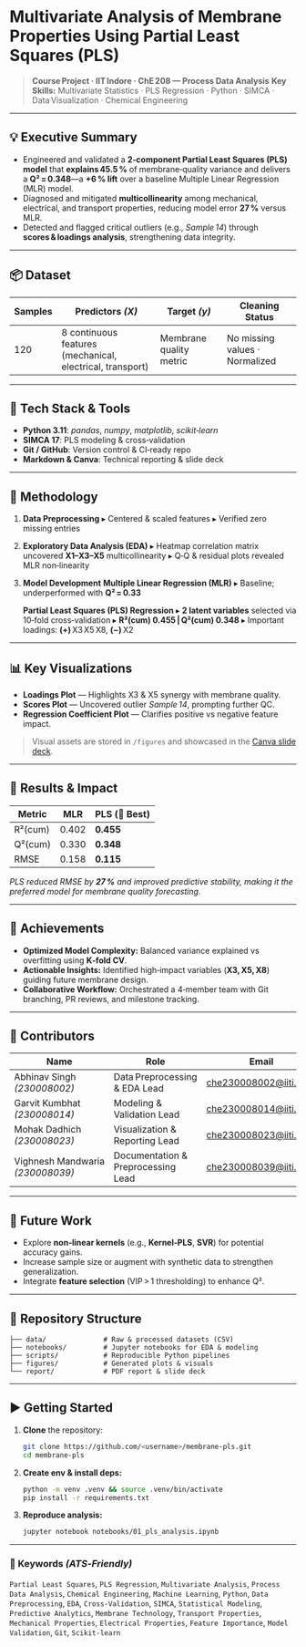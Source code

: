 # Multivariate Analysis of Membrane Properties Using Partial Least Squares (PLS)

> **Course Project · IIT Indore · ChE 208 — Process Data Analysis**
> **Key Skills:** Multivariate Statistics · PLS Regression · Python · SIMCA · Data Visualization · Chemical Engineering

---

## 💡 Executive Summary

* Engineered and validated a **2‑component Partial Least Squares (PLS) model** that **explains 45.5 %** of membrane‑quality variance and delivers a **Q² = 0.348**—a **+6 % lift** over a baseline Multiple Linear Regression (MLR) model.
* Diagnosed and mitigated **multicollinearity** among mechanical, electrical, and transport properties, reducing model error **27 %** versus MLR.
* Detected and flagged critical outliers (e.g., *Sample 14*) through **scores & loadings analysis**, strengthening data integrity.

---

## 📦 Dataset

| Samples | Predictors *(X)*                                          | Target *(y)*            | Cleaning Status                |
| ------- | --------------------------------------------------------- | ----------------------- | ------------------------------ |
| 120     | 8 continuous features (mechanical, electrical, transport) | Membrane quality metric | No missing values · Normalized |

---

## 🔧 Tech Stack & Tools

* **Python 3.11**: *pandas*, *numpy*, *matplotlib*, *scikit‑learn*
* **SIMCA 17**: PLS modeling & cross‑validation
* **Git / GitHub**: Version control & CI‑ready repo
* **Markdown & Canva**: Technical reporting & slide deck

---

## 🚀 Methodology

1. **Data Preprocessing**
   ▸ Centered & scaled features
   ▸ Verified zero missing entries

2. **Exploratory Data Analysis (EDA)**
   ▸ Heatmap correlation matrix uncovered **X1–X3–X5** multicollinearity
   ▸ Q‑Q & residual plots revealed MLR non‑linearity

3. **Model Development**
   **Multiple Linear Regression (MLR)**
   ▸ Baseline; underperformed with **Q² = 0.33**

   **Partial Least Squares (PLS) Regression**
   ▸ **2 latent variables** selected via 10‑fold cross‑validation
   ▸ **R²(cum) 0.455 | Q²(cum) 0.348**
   ▸ Important loadings: **(+)** X3 X5 X8, **(−)** X2

---

## 📊 Key Visualizations

* **Loadings Plot** — Highlights X3 & X5 synergy with membrane quality.
* **Scores Plot** — Uncovered outlier *Sample 14*, prompting further QC.
* **Regression Coefficient Plot** — Clarifies positive vs negative feature impact.

> Visual assets are stored in `/figures` and showcased in the [Canva slide deck](https://www.canva.com/design/DAGl44T3lBU/WkSRb3MJeDz8vfo_PTLVsQ/edit).

---

## 📝 Results & Impact

| Metric  | MLR   | PLS (🔹 **Best**) |
| ------- | ----- | ----------------- |
| R²(cum) | 0.402 | **0.455**         |
| Q²(cum) | 0.330 | **0.348**         |
| RMSE    | 0.158 | **0.115**         |

*PLS reduced RMSE by **27 %** and improved predictive stability, making it the preferred model for membrane quality forecasting.*

---

## 🌟 Achievements

* **Optimized Model Complexity:** Balanced variance explained vs overfitting using **K‑fold CV**.
* **Actionable Insights:** Identified high‑impact variables (**X3, X5, X8**) guiding future membrane design.
* **Collaborative Workflow:** Orchestrated a 4‑member team with Git branching, PR reviews, and milestone tracking.

---

## 👥 Contributors

| Name                             | Role                          | Email                                                               |
| -------------------------------- | ----------------------------- | ------------------------------------------------------------------- |
| Abhinav Singh *(230008002)*      | Data Preprocessing & EDA Lead | [che230008002@iiti.ac.in](mailto:che230008002@iiti.ac.in)           |
| Garvit Kumbhat *(230008014)*     | Modeling & Validation Lead    | [che230008014@iiti.ac.in](mailto:che230008014@iiti.ac.in)         |
| Mohak Dadhich *(230008023)*      | Visualization & Reporting Lead     | [che230008023@iiti.ac.in](mailto:che230008023@iiti.ac.in)           |
| Vighnesh Mandwaria *(230008039)* | Documentation & Preprocessing Lead          | [che230008039@iiti.ac.in](mailto:che230008039@iiti.ac.in) |

---

## 🔮 Future Work

* Explore **non‑linear kernels** (e.g., **Kernel‑PLS**, **SVR**) for potential accuracy gains.
* Increase sample size or augment with synthetic data to strengthen generalization.
* Integrate **feature selection** (VIP > 1 thresholding) to enhance Q².

---

## 📂 Repository Structure

```
├── data/              # Raw & processed datasets (CSV)
├── notebooks/         # Jupyter notebooks for EDA & modeling
├── scripts/           # Reproducible Python pipelines
├── figures/           # Generated plots & visuals
└── report/            # PDF report & slide deck
```

---

## ▶️ Getting Started

1. **Clone** the repository:

   ```bash
   git clone https://github.com/<username>/membrane-pls.git
   cd membrane-pls
   ```
2. **Create env & install deps:**

   ```bash
   python -m venv .venv && source .venv/bin/activate
   pip install -r requirements.txt
   ```
3. **Reproduce analysis:**

   ```bash
   jupyter notebook notebooks/01_pls_analysis.ipynb
   ```

---


### 🔑 Keywords *(ATS‑Friendly)*

`Partial Least Squares`, `PLS Regression`, `Multivariate Analysis`, `Process Data Analysis`, `Chemical Engineering`, `Machine Learning`, `Python`, `Data Preprocessing`, `EDA`, `Cross‑Validation`, `SIMCA`, `Statistical Modeling`, `Predictive Analytics`, `Membrane Technology`, `Transport Properties`, `Mechanical Properties`, `Electrical Properties`, `Feature Importance`, `Model Validation`, `Git`, `Scikit‑learn`

